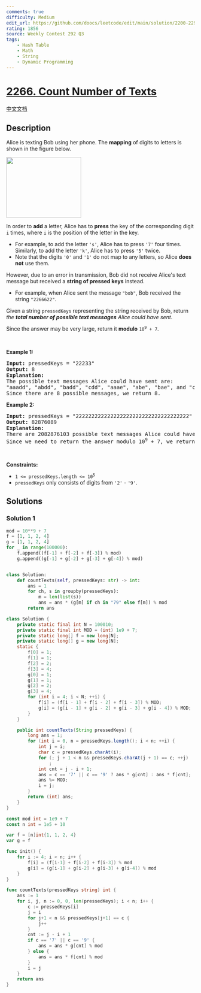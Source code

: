 ```yaml
---
comments: true
difficulty: Medium
edit_url: https://github.com/doocs/leetcode/edit/main/solution/2200-2299/2266.Count%20Number%20of%20Texts/README_EN.md
rating: 1856
source: Weekly Contest 292 Q3
tags:
    - Hash Table
    - Math
    - String
    - Dynamic Programming
---
```


<!-- problem:start -->

# [2266. Count Number of Texts](https://leetcode.com/problems/count-number-of-texts)

[中文文档](/solution/2200-2299/2266.Count%20Number%20of%20Texts/README.md)

## Description

<!-- description:start -->

<p>Alice is texting Bob using her phone. The <strong>mapping</strong> of digits to letters is shown in the figure below.</p>
<img alt="" src="https://fastly.jsdelivr.net/gh/doocs/leetcode@main/solution/2200-2299/2266.Count%20Number%20of%20Texts/images/1200px-telephone-keypad2svg.png" style="width: 200px; height: 162px;" />
<p>In order to <strong>add</strong> a letter, Alice has to <strong>press</strong> the key of the corresponding digit <code>i</code> times, where <code>i</code> is the position of the letter in the key.</p>

<ul>
	<li>For example, to add the letter <code>&#39;s&#39;</code>, Alice has to press <code>&#39;7&#39;</code> four times. Similarly, to add the letter <code>&#39;k&#39;</code>, Alice has to press <code>&#39;5&#39;</code> twice.</li>
	<li>Note that the digits <code>&#39;0&#39;</code> and <code>&#39;1&#39;</code> do not map to any letters, so Alice <strong>does not</strong> use them.</li>
</ul>

<p>However, due to an error in transmission, Bob did not receive Alice&#39;s text message but received a <strong>string of pressed keys</strong> instead.</p>

<ul>
	<li>For example, when Alice sent the message <code>&quot;bob&quot;</code>, Bob received the string <code>&quot;2266622&quot;</code>.</li>
</ul>

<p>Given a string <code>pressedKeys</code> representing the string received by Bob, return <em>the <strong>total number of possible text messages</strong> Alice could have sent</em>.</p>

<p>Since the answer may be very large, return it <strong>modulo</strong> <code>10<sup>9</sup> + 7</code>.</p>

<p>&nbsp;</p>
<p><strong class="example">Example 1:</strong></p>

<pre>
<strong>Input:</strong> pressedKeys = &quot;22233&quot;
<strong>Output:</strong> 8
<strong>Explanation:</strong>
The possible text messages Alice could have sent are:
&quot;aaadd&quot;, &quot;abdd&quot;, &quot;badd&quot;, &quot;cdd&quot;, &quot;aaae&quot;, &quot;abe&quot;, &quot;bae&quot;, and &quot;ce&quot;.
Since there are 8 possible messages, we return 8.
</pre>

<p><strong class="example">Example 2:</strong></p>

<pre>
<strong>Input:</strong> pressedKeys = &quot;222222222222222222222222222222222222&quot;
<strong>Output:</strong> 82876089
<strong>Explanation:</strong>
There are 2082876103 possible text messages Alice could have sent.
Since we need to return the answer modulo 10<sup>9</sup> + 7, we return 2082876103 % (10<sup>9</sup> + 7) = 82876089.
</pre>

<p>&nbsp;</p>
<p><strong>Constraints:</strong></p>

<ul>
	<li><code>1 &lt;= pressedKeys.length &lt;= 10<sup>5</sup></code></li>
	<li><code>pressedKeys</code> only consists of digits from <code>&#39;2&#39;</code> - <code>&#39;9&#39;</code>.</li>
</ul>

<!-- description:end -->

## Solutions

<!-- solution:start -->

### Solution 1

<!-- tabs:start -->

```python
mod = 10**9 + 7
f = [1, 1, 2, 4]
g = [1, 1, 2, 4]
for _ in range(100000):
    f.append((f[-1] + f[-2] + f[-3]) % mod)
    g.append((g[-1] + g[-2] + g[-3] + g[-4]) % mod)


class Solution:
    def countTexts(self, pressedKeys: str) -> int:
        ans = 1
        for ch, s in groupby(pressedKeys):
            m = len(list(s))
            ans = ans * (g[m] if ch in "79" else f[m]) % mod
        return ans
```

```java
class Solution {
    private static final int N = 100010;
    private static final int MOD = (int) 1e9 + 7;
    private static long[] f = new long[N];
    private static long[] g = new long[N];
    static {
        f[0] = 1;
        f[1] = 1;
        f[2] = 2;
        f[3] = 4;
        g[0] = 1;
        g[1] = 1;
        g[2] = 2;
        g[3] = 4;
        for (int i = 4; i < N; ++i) {
            f[i] = (f[i - 1] + f[i - 2] + f[i - 3]) % MOD;
            g[i] = (g[i - 1] + g[i - 2] + g[i - 3] + g[i - 4]) % MOD;
        }
    }

    public int countTexts(String pressedKeys) {
        long ans = 1;
        for (int i = 0, n = pressedKeys.length(); i < n; ++i) {
            int j = i;
            char c = pressedKeys.charAt(i);
            for (; j + 1 < n && pressedKeys.charAt(j + 1) == c; ++j)
                ;
            int cnt = j - i + 1;
            ans = c == '7' || c == '9' ? ans * g[cnt] : ans * f[cnt];
            ans %= MOD;
            i = j;
        }
        return (int) ans;
    }
}
```

```go
const mod int = 1e9 + 7
const n int = 1e5 + 10

var f = [n]int{1, 1, 2, 4}
var g = f

func init() {
	for i := 4; i < n; i++ {
		f[i] = (f[i-1] + f[i-2] + f[i-3]) % mod
		g[i] = (g[i-1] + g[i-2] + g[i-3] + g[i-4]) % mod
	}
}

func countTexts(pressedKeys string) int {
	ans := 1
	for i, j, n := 0, 0, len(pressedKeys); i < n; i++ {
		c := pressedKeys[i]
		j = i
		for j+1 < n && pressedKeys[j+1] == c {
			j++
		}
		cnt := j - i + 1
		if c == '7' || c == '9' {
			ans = ans * g[cnt] % mod
		} else {
			ans = ans * f[cnt] % mod
		}
		i = j
	}
	return ans
}
```

<!-- tabs:end -->

<!-- solution:end -->

<!-- problem:end -->
